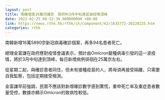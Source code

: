 ```yaml
---
layout: post
title: 南韓增逾16萬宗確診　政府料3月中旬達這波疫情頂峰
date: 2022-02-25 08:52:39.000000000 +08:00
link: https://news.rthk.hk/rthk/ch/component/k2/1635772-20220225.htm
categories: rthk
---
```


南韓新增16萬5890宗新冠病毒確診個案，再多94名患者死亡。

總理金富謙在政府應對疫情會議表示，預計由Omicron變種病毒引發的這一波疫情，將於3月中旬達到頂峰，每日新增病例徘徊在25萬宗左右。

從星期二起，與確診患者同住，但未有接種疫苗的人，將毋須再接受隔離，只需要自我監察，包括定期接受檢測。

金富謙早前強調，民眾不應該對新增確診數字感到驚慌，重申死亡率及重症患者數量受控，數據亦顯示Omicron的致病性較低。
